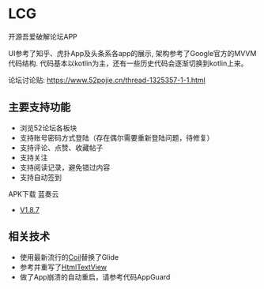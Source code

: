 # LCG
开源吾爱破解论坛APP

UI参考了知乎、虎扑App及头条系各app的展示, 架构参考了Google官方的MVVM代码结构.
代码基本以kotlin为主，还有一些历史代码会逐渐切换到kotlin上来。

论坛讨论贴: https://www.52pojie.cn/thread-1325357-1-1.html

## 主要支持功能
- 浏览52论坛各板块
- 支持账号密码方式登陆（存在偶尔需要重新登陆问题，待修复）
- 支持评论、点赞、收藏帖子
- 支持关注
- 支持阅读记录，避免错过内容
- 支持自动签到

APK下载 蓝奏云
 - [V1.8.7](https://fabirce.lanzoux.com/i46Z5j7scab)
 
## 相关技术
- 使用最新流行的[Coil](https://coil-kt.github.io/coil/)替换了Glide
- 参考并重写了[HtmlTextView](https://github.com/SufficientlySecure/html-textview)
- 做了App崩溃的自动重启，请参考代码AppGuard
